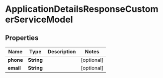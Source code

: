 

# ApplicationDetailsResponseCustomerServiceModel


## Properties

| Name | Type | Description | Notes |
|------------ | ------------- | ------------- | -------------|
|**phone** | **String** |  |  [optional] |
|**email** | **String** |  |  [optional] |



